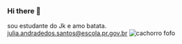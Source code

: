 ### Hi there 👋
sou estudante do Jk e amo batata.
julia.andradedos.santos@escola.pr.gov.br
![cachorro fofo](https://www.portaldodog.com.br/cachorros/curiosidades/um-dos-cachorros-fofos-e-bonitos-que-voce-ja-viu/)
<!--
**julia-joestar/julia-joestar** is a ✨ _special_ ✨ repository because its `README.md` (this file) appears on your GitHub profile.

Here are some ideas to get you started:

- 🔭 I’m currently working on ...
- 🌱 I’m currently learning ...
- 👯 I’m looking to collaborate on ...
- 🤔 I’m looking for help with ...
- 💬 Ask me about ...
- 📫 How to reach me: ...
- 😄 Pronouns: ...
- ⚡ Fun fact: ...
-->
